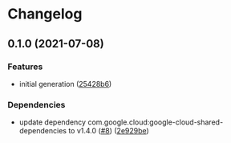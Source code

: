 # Changelog

## 0.1.0 (2021-07-08)


### Features

* initial generation ([25428b6](https://www.github.com/googleapis/java-network-management/commit/25428b6619765b1a9c77d22c4e0383ddb7b78fbe))


### Dependencies

* update dependency com.google.cloud:google-cloud-shared-dependencies to v1.4.0 ([#8](https://www.github.com/googleapis/java-network-management/issues/8)) ([2e929be](https://www.github.com/googleapis/java-network-management/commit/2e929becfb0908b389446414a83c337af46b2c1d))
